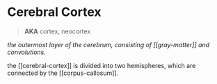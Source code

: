 # Cerebral Cortex

> **AKA** cortex, neocortex

_the outermost layer of the cerebrum, consisting of [[gray-matter]] and convolutions._

the [[cerebral-cortex]] is divided into two hemispheres, which are connected by the [[corpus-callosum]].
